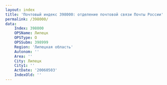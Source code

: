 ```yaml
---
layout: index
title: 'Почтовый индекс 398000: отделение почтовой связи Почты России'
permalink: /398000/
data:
    Index: 398000
    OPSName: Липецк
    OPSType: О
    OPSSubm: 398999
    Region: 'Липецкая область'
    Autonom: ''
    Area: ''
    City: Липецк
    City1: ''
    ActDate: '20060503'
    IndexOld: ''
---
```

